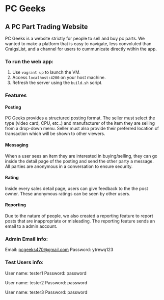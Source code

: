 # PC Geeks
## A PC Part Trading Website
PC Geeks is a website strictly for people to sell and buy pc parts. We wanted to make a platform that is easy to navigate, less convoluted than CraigsList, and a channel for users to cummunicate directly wtihin the app.



### To run the web app:
1. Use `vagrant up` to launch the VM.
2. Access `localhost:4200` on your host machine.
3. Refresh the server using the `build.sh` script.


### Features
#### Posting
PC Geeks provides a structured posting format. The seller must select the type (video card, CPU, etc..) and manufacturer of the item they are selling from a drop-down menu. Seller must also provide their preferred location of transaction which will be shown to other viewers.

#### Messaging
When a user sees an item they are interested in buying/selling, they can go inside the detail page of the posting and send the other party a message. All parties are anonymous in a conversation to ensure security.

#### Rating
Inside every sales detail page, users can give feedback to the the post owner. These anonymous ratings can be seen by other users.

#### Reporting
Due to the nature of people, we also created a reporting feature to report posts that are inappropriate or misleading. The reporting feature sends an email to a admin account.

### Admin Email info:
Email: pcgeeks470@gmail.com
Password: ytrewq123

### Test Users info:
User name: tester1
Password: password

User name: tester2
Password: password

User name: tester3
Password: password
